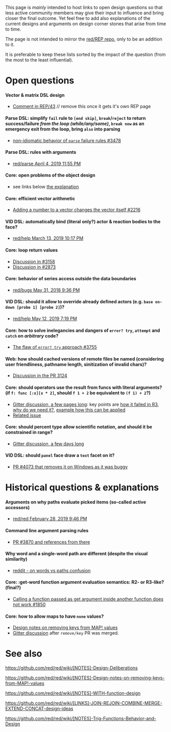 This page is *mainly* intended to host links to open design questions so that less active community members may give their input to influence and bring closer the final outcome. Yet feel free to add also explanations of the current designs and arguments on design corner stones that arise from time to time.

The page is not intended to mirror the [red/REP repo](https://github.com/red/REP/issues), only to be an addition to it.

It is preferable to keep these lists sorted by the impact of the question (from the most to the least influential).

# Open questions

#### Vector & matrix DSL design
- [Comment in REP/43](https://github.com/red/REP/issues/43#issuecomment-463335295) // remove this once it gets it's own REP page

#### Parse DSL: simplify `fail` rule to `[end skip]`, `break`/`reject` to return success/failure *from the loop (while/any/some)*, `break now` as an emergency exit from the loop, bring `also` into parsing
- [non-idiomatic behavior of `parse` failure rules #3478](https://github.com/red/red/issues/3478#issuecomment-406884362)

#### Parse DSL: rules with arguments
- [red/parse April 4, 2019 11:55 PM](https://gitter.im/red/parse?at=5ca66f4c8148e555b24cd89b)

#### Core: open problems of the object design
- see links below [the explanation](https://github.com/red/red/wiki/[DOC]-Object-Notes#construct-vs-contextobject)

#### Core: efficient vector arithmetic
- [Adding a number to a vector changes the vector itself #2216](https://github.com/red/red/issues/2216)

#### VID DSL: automatically bind (literal only?) actor & reaction bodies to the face?
- [red/help March 13, 2019 10:17 PM](https://gitter.im/red/help?at=5c89572c1c18c82b3c07190d)

#### Core: loop return values
- [Discussion in #3158](https://github.com/red/red/issues/3158)
- [Discussion in #2873](https://github.com/red/red/issues/2873)

#### Core: behavior of series access outside the data boundaries
- [red/bugs May 31, 2018 9:36 PM](https://gitter.im/red/bugs?at=5b1040cb361a950a662f019b)

#### VID DSL: should it allow to override already defined actors (e.g. `base on-down [probe 1] [probe 2]`)?
- [red/help May 12, 2019 7:19 PM](https://gitter.im/red/help?at=5cd847775a1d435d462cc06f)

#### Core: how to solve inelegancies and dangers of `error? try`, `attempt` and `catch` on *arbitrary* code?
- [The flaw of `error? try` approach #3755](https://github.com/red/red/issues/3755)

#### Web: how should cached versions of remote files be named (considering user friendliness, pathname length, sinitization of invalid chars)?
- [Discussion in the PR 3124](https://github.com/red/red/pull/3124)

#### Core: should operators use the result from funcs with literal arguments? (if `f: func [:x][x * 2]`, should `f 1 + 2` be equivalent to `(f 1) + 2`?)
- [Gitter discussion, a few pages long](https://gitter.im/red/help?at=5d8e1f5a66c8b4512228a09d): key points are [how it failed in R3](https://gitter.im/red/help?at=5d8fb75c086a72719e7d5354), [why do we need it?](https://gitter.im/red/help?at=5d8fbfd9290b8c354af1d571), [example how this can be applied](https://gitter.im/red/help?at=5d8f8f15290b8c354af058c1)
- [Related issue](https://github.com/red/red/issues/2622)

#### Core: should percent type allow scientific notation, and should it be constrained in range?
- [Gitter discussion, a few days long](https://gitter.im/red/bugs?at=5e9866725706b414e1ceec2f)

#### VID DSL: should `panel` face draw a `text` facet on it?
- [PR #4073 that removes it on Windows as it was buggy](https://github.com/red/red/pull/4073)

# Historical questions & explanations

#### Arguments on why paths evaluate picked items (so-called active accessors)
- [red/red February 28, 2019 9:46 PM](https://gitter.im/red/red?at=5c782ca0c1cab53d6f53dd6d)

#### Command line argument parsing rules
- [PR #3870 and references from there](https://github.com/red/red/pull/3870)

#### Why word and a single-word path are different (despite the visual similarity)
- [reddit - on words vs paths confusion](https://www.reddit.com/r/redlang/comments/86kdwr/on_words_vs_paths_confusion/)

#### Core: :get-word function argument evaluation semantics: R2- or R3-like? (final?)
- [Calling a function passed as get argument inside another function does not work #1850](https://github.com/red/red/issues/1850)

#### Core: how to allow maps to have `none` values?
- [Design notes on removing keys from MAP! values](https://github.com/red/red/wiki/[NOTES]-Design-notes-on-removing-keys-from-MAP!-values)
- [Gitter discussion](https://gitter.im/red/red?at=5ce6ae55b313d7231416163d) after `remove/key` PR was merged.

# See also

https://github.com/red/red/wiki/[NOTES]-Design-Deliberations

https://github.com/red/red/wiki/[NOTES]-Design-notes-on-removing-keys-from-MAP!-values

https://github.com/red/red/wiki/[NOTES]-WITH-function-design

https://github.com/red/red/wiki/[LINKS]-JOIN-REJOIN-COMBINE-MERGE-EXTEND-CONCAT-design-ideas

https://github.com/red/red/wiki/[NOTES]-Trig-Functions-Behavior-and-Design

